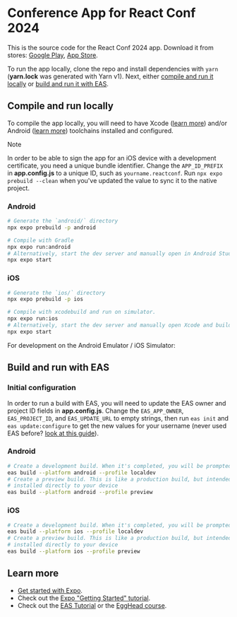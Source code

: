 # Conference App for React Conf 2024

This is the source code for the React Conf 2024 app. Download it from stores: [Google Play](https://play.google.com/store/apps/details?id=com.reactconf.app), [App Store](https://apps.apple.com/gb/app/react-conf/id6499559897).

To run the app locally, clone the repo and install dependencies with `yarn` (**yarn.lock** was generated with Yarn v1). Next, either [compile and run it locally](#compile-and-run-locally) or [build and run it with EAS](#build-and-run-with-eas).

## Compile and run locally

To compile the app locally, you will need to have Xcode ([learn more](https://docs.expo.dev/guides/local-app-development/#ios)) and/or Android ([learn more](https://docs.expo.dev/guides/local-app-development/#android)) toolchains installed and configured.

> [!NOTE]
> In order to be able to sign the app for an iOS device with a development certificate, you need a unique bundle identifier. Change the `APP_ID_PREFIX` in **app.config.js** to a unique ID, such as `yourname.reactconf`. Run `npx expo prebuild --clean` when you've updated the value to sync it to the native project.

### Android

```sh
# Generate the `android/` directory
npx expo prebuild -p android

# Compile with Gradle
npx expo run:android
# Alternatively, start the dev server and manually open in Android Studio and build
npx expo start
```

### iOS

```sh
# Generate the `ios/` directory
npx expo prebuild -p ios

# Compile with xcodebuild and run on simulator.
npx expo run:ios
# Alternatively, start the dev server and manually open Xcode and build
npx expo start
```

For development on the Android Emulator / iOS Simulator:

## Build and run with EAS

### Initial configuration

In order to run a build with EAS, you will need to update the EAS owner and project ID fields in **app.config.js**. Change the `EAS_APP_OWNER`, `EAS_PROJECT_ID`, and `EAS_UPDATE_URL` to empty strings, then run `eas init` and `eas update:configure` to get the new values for your username (never used EAS before? [look at this guide](https://docs.expo.dev/build/setup/)).

### Android

```sh
# Create a development build. When it's completed, you will be prompted to install it
eas build --platform android --profile localdev
# Create a preview build. This is like a production build, but intended to be
# installed directly to your device
eas build --platform android --profile preview
```

### iOS

```sh
# Create a development build. When it's completed, you will be prompted to install it
eas build --platform ios --profile localdev
# Create a preview build. This is like a production build, but intended to be
# installed directly to your device
eas build --platform ios --profile preview
```

## Learn more

- [Get started with Expo](https://docs.expo.dev/get-started/introduction/).
- Check out the [Expo "Getting Started" tutorial](https://docs.expo.dev/tutorial/introduction/).
- Check out the [EAS Tutorial](https://docs.expo.dev/tutorial/eas/introduction/) or the [EggHead course](https://egghead.io/courses/build-and-deploy-react-native-apps-with-expo-eas-85ab521e).
